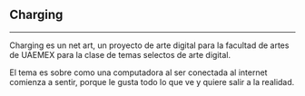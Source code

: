 ## Charging
****
Charging es un net art, un proyecto de arte digital para la facultad de artes de UAEMEX para la clase de temas selectos de arte digital.

El tema es sobre como una computadora al ser conectada al internet comienza a sentir, porque le gusta todo lo que ve y quiere salir a la realidad.
